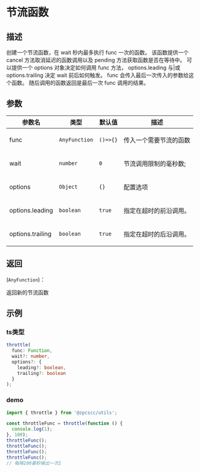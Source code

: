 # 节流函数

## 描述

<p>创建一个节流函数，在 wait 秒内最多执行 func 一次的函数。 该函数提供一个 cancel 方法取消延迟的函数调用以及 pending 方法获取函数是否在等待中。 可以提供一个 options 对象决定如何调用 func 方法， options.leading 与|或 options.trailing 决定 wait 前后如何触发。 func 会传入最后一次传入的参数给这个函数。 随后调用的函数返回是最后一次 func 调用的结果。</p>

## 参数

| 参数名           | 类型                     | 默认值                      | 描述                          |
| ---------------- | ------------------------ | --------------------------- | ----------------------------- |
| func             | <code>AnyFunction</code> | <code>()&#x3D;&gt;{}</code> | <p>传入一个需要节流的函数</p> |
| wait             | <code>number</code>      | <code>0</code>              | <p>节流调用限制的毫秒数;</p>  |
| options          | <code>Object</code>      | <code>{}</code>             | <p>配置选项</p>               |
| options.leading  | <code>boolean</code>     | <code>true</code>           | <p>指定在超时的前沿调用。</p> |
| options.trailing | <code>boolean</code>     | <code>true</code>           | <p>指定在超时的后沿调用。</p> |

## 返回

(<code>AnyFunction</code>)：<p>返回新的节流函数</p>

## 示例

### ts类型

```typescript
throttle(
  func: Function,
  wait?: number,
  options?: {
    leading?: boolean,
    trailing?: boolean
  }
);
```

### demo

```typescript
import { throttle } from '@zpcscc/utils';

const throttleFunc = throttle(function () {
  console.log(1);
}, 100);
throttleFunc();
throttleFunc();
throttleFunc();
throttleFunc();
// 每隔100豪秒输出一次1
```
